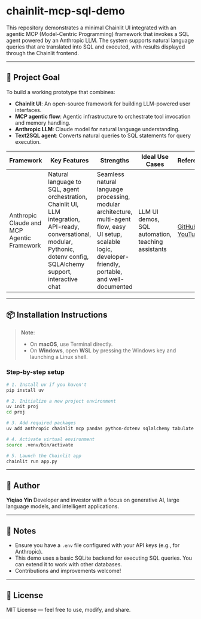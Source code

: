 # chainlit-mcp-sql-demo

This repository demonstrates a minimal Chainlit UI integrated with an agentic MCP (Model-Centric Programming) framework that invokes a SQL agent powered by an Anthropic LLM. The system supports natural language queries that are translated into SQL and executed, with results displayed through the Chainlit frontend.

---

## 🚀 Project Goal

To build a working prototype that combines:

- **Chainlit UI**: An open-source framework for building LLM-powered user interfaces.
- **MCP agentic flow**: Agentic infrastructure to orchestrate tool invocation and memory handling.
- **Anthropic LLM**: Claude model for natural language understanding.
- **Text2SQL agent**: Converts natural queries to SQL statements for query execution.

| Framework                           | Key Features                                                                 | Strengths                                                                                   | Ideal Use Cases                            | References                                                                                      |
|-------------------------------------|------------------------------------------------------------------------------|---------------------------------------------------------------------------------------------|--------------------------------------------|-------------------------------------------------------------------------------------------------|
| Anthropic Claude and MCP Agentic Framework​ | Natural language to SQL, agent orchestration, Chainlit UI, LLM integration, API-ready, conversational, modular, Pythonic, dotenv config, SQLAlchemy support, interactive chat | Seamless natural language processing, modular architecture, multi-agent flow, easy UI setup, scalable logic, developer-friendly, portable, and well-documented | LLM UI demos, SQL automation, teaching assistants | [GitHub](https://github.com/yiqiaoyin/chainlit-mcp-sql-demo) <br> [YouTube]([https://youtube.com](https://youtu.be/WAmJ8E6ONx8?si=wOgGMMgWkPbsCdHg)) |


---

## 📦 Installation Instructions

> **Note**:  
> - On **macOS**, use Terminal directly.  
> - On **Windows**, open **WSL** by pressing the Windows key and launching a Linux shell.

### Step-by-step setup

```bash
# 1. Install uv if you haven't
pip install uv

# 2. Initialize a new project environment
uv init proj
cd proj

# 3. Add required packages
uv add anthropic chainlit mcp pandas python-dotenv sqlalchemy tabulate

# 4. Activate virtual environment
source .venv/bin/activate

# 5. Launch the Chainlit app
chainlit run app.py
```

---

## 👤 Author

**Yiqiao Yin**
Developer and investor with a focus on generative AI, large language models, and intelligent applications.

---

## 🧠 Notes

* Ensure you have a `.env` file configured with your API keys (e.g., for Anthropic).
* This demo uses a basic SQLite backend for executing SQL queries. You can extend it to work with other databases.
* Contributions and improvements welcome!

---

## 📄 License

MIT License — feel free to use, modify, and share.
